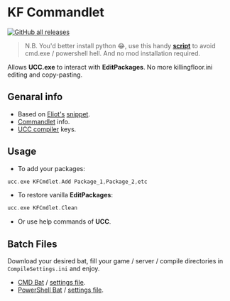 # KF Commandlet

[![GitHub all releases](https://img.shields.io/github/downloads/InsultingPros/KFCmdlet/total)](https://github.com/InsultingPros/KFCmdlet/releases)

> N.B. You'd better install python 😂, use this handy [**script**](https://github.com/InsultingPros/KFCompileTool) to avoid cmd.exe / powershell hell. And no mod installation required.

Allows **UCC.exe** to interact with **EditPackages**. No more killingfloor.ini editing and copy-pasting.

## Genaral info

* Based on [Eliot's](https://github.com/EliotVU) [snippet](https://wiki.beyondunreal.com/User:Eliot/EditPackagesCommandlet).
* [Commandlet](https://wiki.beyondunreal.com/Legacy:Commandlet) info.
* [UCC compiler](https://wiki.beyondunreal.com/Legacy:Compiling_With_UCC) keys.

## Usage

* To add your packages:

```cpp
ucc.exe KFCmdlet.Add Package_1,Package_2,etc
```

* To restore vanilla **EditPackages**:

```cpp
ucc.exe KFCmdlet.Clean
```

* Or use help commands of **UCC**.

## Batch Files

Download your desired bat, fill your game / server / compile directories in `CompileSettings.ini` and enjoy.

* [CMD Bat](Batch_CMD/compile.bat) / [settings file](Batch_CMD/CompileSettings.ini).
* [PowerShell Bat](Batch_PowerShell/Compile.ps1) / [settings file](Batch_PowerShell//CompileSettings.ini).
